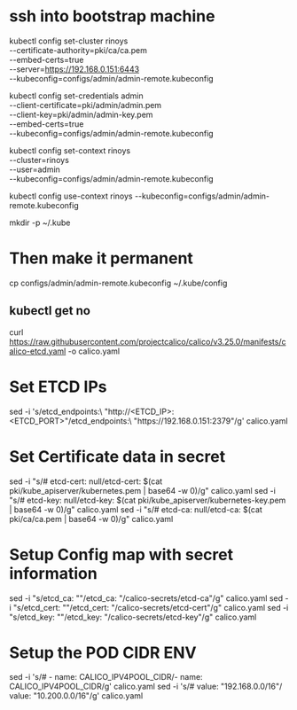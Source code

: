 # ssh into bootstrap machine

kubectl config set-cluster rinoys \
        --certificate-authority=pki/ca/ca.pem \
        --embed-certs=true \
        --server=https://192.168.0.151:6443 \
        --kubeconfig=configs/admin/admin-remote.kubeconfig

kubectl config set-credentials admin \
        --client-certificate=pki/admin/admin.pem \
        --client-key=pki/admin/admin-key.pem \
        --embed-certs=true \
        --kubeconfig=configs/admin/admin-remote.kubeconfig

kubectl config set-context rinoys \
        --cluster=rinoys \
        --user=admin \
        --kubeconfig=configs/admin/admin-remote.kubeconfig

kubectl config use-context rinoys --kubeconfig=configs/admin/admin-remote.kubeconfig

mkdir -p ~/.kube
# Then make it permanent
cp configs/admin/admin-remote.kubeconfig ~/.kube/config

kubectl get no
---------------------------------------------------------------------------------------------------

curl https://raw.githubusercontent.com/projectcalico/calico/v3.25.0/manifests/calico-etcd.yaml -o calico.yaml

# Set ETCD IPs
sed -i 's/etcd_endpoints:\ "http:\/\/<ETCD_IP>:<ETCD_PORT>"/etcd_endpoints:\ "https:\/\/192.168.0.151:2379"/g' calico.yaml
# Set Certificate data in secret
sed -i "s/# etcd-cert: null/etcd-cert: $(cat pki\/kube_apiserver\/kubernetes.pem | base64 -w 0)/g" calico.yaml
sed -i "s/# etcd-key: null/etcd-key: $(cat pki\/kube_apiserver\/kubernetes-key.pem | base64 -w 0)/g" calico.yaml
sed -i "s/# etcd-ca: null/etcd-ca: $(cat pki\/ca\/ca.pem | base64 -w 0)/g" calico.yaml
# Setup Config map with secret information
sed -i "s/etcd_ca: \"\"/etcd_ca: \"\/calico-secrets\/etcd-ca\"/g" calico.yaml
sed -i "s/etcd_cert: \"\"/etcd_cert: \"\/calico-secrets\/etcd-cert\"/g" calico.yaml
sed -i "s/etcd_key: \"\"/etcd_key: \"\/calico-secrets\/etcd-key\"/g" calico.yaml
# Setup the POD CIDR ENV
sed -i 's/# - name: CALICO_IPV4POOL_CIDR/- name: CALICO_IPV4POOL_CIDR/g' calico.yaml
sed -i 's/#   value: "192.168.0.0\/16"/  value: "10.200.0.0\/16"/g' calico.yaml